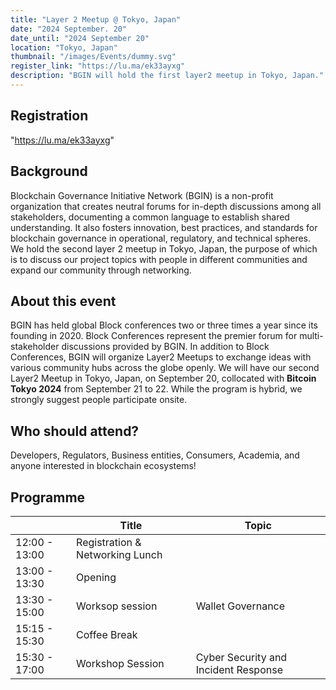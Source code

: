 ```yaml
---
title: "Layer 2 Meetup @ Tokyo, Japan"
date: "2024 September. 20"
date_until: "2024 September 20"
location: "Tokyo, Japan"
thumbnail: "/images/Events/dummy.svg"
register_link: "https://lu.ma/ek33ayxg"
description: "BGIN will hold the first layer2 meetup in Tokyo, Japan."
---
```


## Registration

"https://lu.ma/ek33ayxg"

## Background

Blockchain Governance Initiative Network (BGIN) is a non-profit organization that creates neutral forums for in-depth discussions among all stakeholders, documenting a common language to establish shared understanding. It also fosters innovation, best practices, and standards for blockchain governance in operational, regulatory, and technical spheres. We hold the second layer 2 meetup in Tokyo, Japan, the purpose of which is to discuss our project topics with people in different communities and expand our community through networking. 

## About this event

​BGIN has held global Block conferences two or three times a year since its founding in 2020. Block Conferences represent the premier forum for multi-stakeholder discussions provided by BGIN. In addition to Block Conferences, BGIN will organize Layer2 Meetups to exchange ideas with various community hubs across the globe openly. We will have our second Layer2 Meetup in Tokyo, Japan, on September 20, collocated with  <b>Bitcoin Tokyo 2024</b> from September 21 to 22. While the program is hybrid, we strongly suggest people participate onsite.

## ​Who should attend?

​Developers, Regulators, Business entities, Consumers, Academia, and anyone interested in blockchain ecosystems!

## Programme

|                     | Title                             | Topic                                |
| ------------------- | --------------------------------- | ------------------------------------ |
| 12:00 - 13:00       | Registration & Networking Lunch   |                                      |
| 13:00 - 13:30       | Opening                           |                                      |
| 13:30 - 15:00       | Worksop session                   | Wallet Governance                    |
| 15:15 - 15:30       | Coffee Break                      |                                      |
| 15:30 - 17:00       | Workshop Session                  | Cyber Security and Incident Response |
